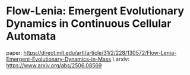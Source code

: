 # Flow-Lenia: Emergent Evolutionary Dynamics in Continuous Cellular Automata

paper: https://direct.mit.edu/artl/article/31/2/228/130572/Flow-Lenia-Emergent-Evolutionary-Dynamics-in-Mass \\
arxiv: https://www.arxiv.org/abs/2506.08569

